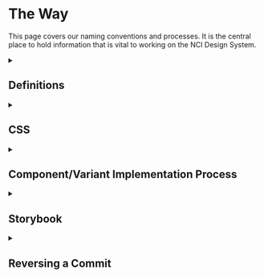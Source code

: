 # The Way

This page covers our naming conventions and processes. It is the central place to hold information that is vital to working on the NCI Design System.

<details>
<summary><h2>Definitions</h2></summary>
This is for any words we are going to use that are loaded, or things that allow us to discuss items using less words.

- **Variant** - a different visual display of a component, such as a big, medium and slim footer. A more technical description is that this is a BEM Block class, as well as the BEM Modifications of that BEM Block class.

***For example***, the footer `.usa-footer` has 3 variants: 
- Big (modification) `.usa-footer--big`
- Medium (block) `.usa-footer`
- Slim (modification) `.usa-footer--slim`
</details>

<details>
<summary><h2>CSS</h2></summary>

### Naming Standards

#### Block-Element-Modifier
BEM stands for Block, Element, and Modifier. It’s a CSS naming convention for writing cleaner and more readable CSS classes.

USWDS follows ***BEM***, and so do we! 

We will follow the USWDS naming conventions for CSS with some modifications as listed below.

- To differentiate NCI created items from USWDS the BEM Naming rules will be:
	- BEM ***Block*** - something descriptive and prefixed with nci. Example, *.nci-citations-list*.
	- BEM ***Element*** - this defines something that is used inside of a block and only that block.
		- NCIDS BEM ***Block*** *.nci-citations-list*: then the element name should be <block>__<element-name>. Example, *.nci-citations-list__heading*.
		- USWDS BEM ***Block*** *.usa-footer*: then the element name should be <block>__nci-<element-name>. Example, *.usa-footer__nci-special-area*
 - BEM ***Modifier*** - this is going to modify some existing block, but still use the core styles.
	- NCIDS BEM ***Block*** *.nci-citations-list*: then the modifier name should be <block>--<modifier-name>. For example, *.nci-citations--small*.
	- USWDS BEM ***Block*** *.usa-footer*: then the modifier name should be <block>--nci-<element-name>. For example, *.usa-footer--nci-superfantastic*
		- If our modifier is based on the USWDS modifier, then the name should be <block>--nci-<USWDS-modifier-name>. Example, ***usa-footer--nci-big***. This way we can tell where it came from originally.

#### What is a Block?
Blocks are independent, reusable and usually bigger components of a webpage. They can have modifiers and contain elements.

We can count bigger parts in a webpage like `<header>`, `<nav>`, `<section>`,`<form>`, `<article>`, `<footer>` as block examples.

#### Elements
Elements are children of blocks. An element can only have 1 parent Block, and can’t be used independently outside of that block. These can be items such as a `title`, `button`, `input`, `container`.

#### Modifiers
Modifiers represent different states or styles of classes. They can be used both for blocks or elements. A modifier must be used together with its Block / Element, as additional features. Examples could be `-big`, `-active`,`-mobile`

<details>
<summary><h3>NCIDS-CSS Coding Rules</h3></summary>

#### Using the USWDS Utilities
The USWDS is not just a collection of components, but also the tools to create components. Many of these utilities actually perform calculations to ensure items look proportionally correct. Whenever provided, we *must* use the USWDS utility mixins, functions, and tokens. These are documented between [Design tokens](https://designsystem.digital.gov/design-tokens/) and [Utilities](https://designsystem.digital.gov/utilities/). NOTE: For Cgov-Digital-Platform we will not be using the utility classes (200k) except for the grid-* classes.

#### Rules for Overriding USWDS
This is a loose decision tree based on some recent experiences. This will dictate how much CSS you need to write and test. Our goal is to use the OOB features of USWDS as much as possible and minimize the amount of code we will have to `diff` when there are updates to USWDS. Additionally a lot of these utilities were created to make the system as usable as possible. (e.g. static css, sass with node-sass, sass with webpack, etc) Our NCIDS must work with a multitude of build tools and systems as well without breaking.

1. Will a setting from `uswds/dist/scss/settings` make the change you desire? If so, just add it to our settings override.
   * This is usually used for colors, fonts and some spacing.
2. Can you take the basic USWDS and just add a couple of css overrides to the base in order to get what we want?
   * Limit this to no more than 2 or 3. If there is a lot of nesting and mixins, then do not use this approach.
3. Can you just create some new BEM elements to go in the USA block? 
   * IDK if I have a good example yet.
4. Do you need to create a variant? Is this very different from the base, or does it behave totally differently?
   * For example our Header has mobile bits that open to the left, instead of right. The search bar is in a different place. It really is a variant.
5. Do you need to recreate the entire block?
   * This should always be a last resort

Additional things to keep in mind
1. When using `family()` what is the best type/role for this font. `sans`, `mono` and `serif` are usually NOT the best choice.
2. use `place-icon` to add icons in CSS
3. Use other utility functions that we have not figured out yet.
4. **If your CSS or JS adds English text to the dom, you need to support Spanish text as well.**

#### File Rules for Component SASS Partials
The USWDS is not granular about how it handles SASS partials for components and variants. For example, the cards package exports ALL the card types. If you want just a flag card, you get all the other CSS for the other cards. Same with headers and footers. Hopefully in future version this will change. However, we are going to approach it from the desired state so that we do not have to do a lot of reword when it is modularized.

So there are some rules to make sure that we allow site owners to import only what is needed in their own SASS files:
- **BEM Block** - each block should be defined in its own importable item. A block should never be defined in the partial of another block or variant. These rules only apply to NCIDS specific items.
  * If your argument is that the subscribe block will only ever be used by the footer block, then you should be making a BEM element.
  * Four partials will be created:
    1. Internal Core Partial - This should contain all the markup that all the variants including the block would use. The partial will be placed in `ncids-css/sass/components/<Design-system-prefix>-<type>/internal/_shared.scss`
    2. Internal Partial for the "Default" variant - This should contain all the markup that the block with no modification would use. The partial will be placed in `ncids-css/sass/components/<Design-system-prefix>-<type>/internal/_<type>.scss` 
    3. External Partial - This is the partial that others will import. This basically imports all the dependencies and the internal partial. This is placed in `ncids-css/sass/components/<Design-system-prefix>-<type>/_<type>.scss`.
    4. All Partial - This is the partial that others will import if they want all variants of said BEM block. This is placed in `ncids-css/sass/components/<Design-system-prefix>-<type>/_all.scss`. For example, `usa-footer/_all.scss` will import `.usa-footer`, `.usa-footer--slim`, `.usa-footer--big`, and `usa-footer--nci-big`. 
- **BEM Variant** - each variant should be defined as its own importable item.
  * Two partials will be created:
    1. Internal Partial - This that contains all the SASS code for the component without referencing any other files. This is placed in `ncids-css/sass/components/<Design-system-prefix>-<type>/internal/_<variant>.scss`.
       * The all styles should be contained within the variant selector. E.g.
         ```css
         .usa-someblock--my-variant {
           ... styles and nested selectors ...
         }
         ```
    2. External Partial - This is the partial that others will import. This basically imports all the dependencies and the internal partial. This is placed in `ncids-css/sass/components/<Design-system-prefix>-<type>/_<variant>.scss`.
  * In the above example, the `.usa-footer--big` variant name would be `_big.scss`.
  * NOTE: The external partial should never contain the following:
    * `@import '@nciocpl/ncids-css/scss/base/required';`
    * `@import '@nciocpl/ncids-css/scss/base/normalize';`
    * `@import '@nciocpl/ncids-css/scss/base/global';`
</details>
</details>

<details>
<summary><h2>Component/Variant Implementation Process</h2></summary>
We are iteratively working through all the components & variants of the USWDS, determining what tweaks may be needed for NCI web sites. Additionally, we have other frequently used patterns across NCI sites that we will need to build components for.
<TODO>
</details>

<details>
<summary><h2>Storybook</h2></summary>

### Writing Storybook tests for your Components.
Each test should only include the below sass. Any dependencies should be included in the component's external partial. Additionally, your external partial should NOT include any uswds partials imported in required, normalize or global.

```css
@import '@nciocpl/ncids-css/scss/base/required';
@import '@nciocpl/ncids-css/scss/base/normalize';
@import '@nciocpl/ncids-css/scss/base/global';
@import '@nciocpl/ncids-css/scss/components/<YOUR_EXTERNAL_PARTIAL>';
```
</details>

<details>
<summary><h2>Reversing a Commit</h2></summary>

The `git revert` command can be used to to remove a commit that was previously merged. When reversing a commit, BackstopJS must be ran again as subsequent commits may update reference files. 

Steps:
1. `git checkout develop` to switch to development branch
2. `git pull --rebase origin develop` to get the most up to date version of the development branch
3. `git checkout -B ticket/###-short-name` to create a new branch and switch to it
4. `git revert <hash of commit to be removed>` to remove a specific commit. 
    - Notes: 
        - This will create a new commit. Do not change the generated commit message. 
        - `lerna bootstrap -- --frozen-lockfile` should be ran if this commit updates `package.json`
5. `yarn backstop:test` to check the diff
6. `yarn backstop:approve` to approve promote the diff to the new reference images
    - Notes: 
        - `yarn backstop:reference` should not need to be ran, but we may need to keep an eye on this
7. `git add .` to track new reference files with git
8. `git commit --amend` to a append the new reference images to the previous commit
9. `git push` 
10. Create a new PR from this commit. The generated message will pass OCPL Configuration Management Standards Check. Update the description with the findings of why the offending commit warranted a reverse instead of a change request.  
</details>